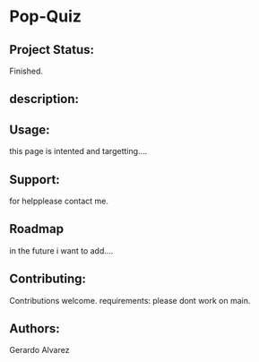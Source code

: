 # Pop-Quiz

## Project Status:
Finished.

## description:


## Usage:
this page is intented and targetting....

## Support:
for helpplease contact me.

## Roadmap
in the future i want to add....

## Contributing:
Contributions welcome.
requirements:
please dont work on main.


## Authors:
Gerardo Alvarez